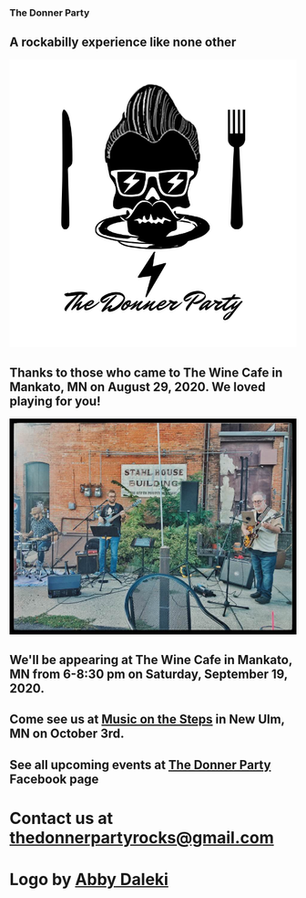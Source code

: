 ### The Donner Party
## A rockabilly experience like none other
![Donner Party](abbydonnerlogo.png)

## Thanks to those who came to The Wine Cafe in Mankato, MN on August 29, 2020. We loved playing for you!
![WineCafe](winecafe.jpg)

## We'll be appearing at The Wine Cafe in Mankato, MN from 6-8:30 pm on Saturday, September 19, 2020.

## Come see us at [Music on the Steps](https://statestreetnewulm.org/music-on-the-steps/) in New Ulm, MN on October 3rd.

## See all upcoming events at [The Donner Party](https://www.facebook.com/events/395461224752694/) Facebook page

# Contact us at <thedonnerpartyrocks@gmail.com>
# Logo by [Abby Daleki](www.abbydaleki.com>)

<!--
## Welcome to GitHub Pages

You can use the [editor on GitHub](https://github.com/thedonnerpartyrocks/thedonnerpartyrocks.github.io/edit/master/README.md) to maintain and preview the content for your website in Markdown files.

Whenever you commit to this repository, GitHub Pages will run [Jekyll](https://jekyllrb.com/) to rebuild the pages in your site, from the content in your Markdown files.

### Markdown

Markdown is a lightweight and easy-to-use syntax for styling your writing. It includes conventions for

```markdown
Syntax highlighted code block

# Header 1
## Header 2
### Header 3

- Bulleted
- List

1. Numbered
2. List

**Bold** and _Italic_ and `Code` text

[Link](url) and ![Image](src)
```

For more details see [GitHub Flavored Markdown](https://guides.github.com/features/mastering-markdown/).

### Jekyll Themes

Your Pages site will use the layout and styles from the Jekyll theme you have selected in your [repository settings](https://github.com/thedonnerpartyrocks/thedonnerpartyrocks.github.io/settings). The name of this theme is saved in the Jekyll `_config.yml` configuration file.

### Support or Contact

Having trouble with Pages? Check out our [documentation](https://help.github.com/categories/github-pages-basics/) or [contact support](https://github.com/contact) and we’ll help you sort it out.

-->
